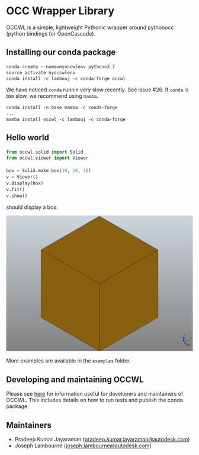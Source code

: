 # OCC Wrapper Library

OCCWL is a simple, lightweight Pythonic wrapper around pythonocc (python bindings for OpenCascade).

## Installing our conda package

```
conda create --name=myoccwlenv python=3.7
source activate myoccwlenv
conda install -c lambouj -c conda-forge occwl
```

We have noticed `conda` runnin very slow recently.  See issue #26.  If `conda` is too slow, we recommend using `mamba`.
```
conda install -n base mamba -c conda-forge
...
mamba install occwl -c lambouj -c conda-forge
```


## Hello world

```python
from occwl.solid import Solid
from occwl.viewer import Viewer

box = Solid.make_box(10, 10, 10)
v = Viewer()
v.display(box)
v.fit()
v.show()
```

should display a box:

![hello world viewer](docs/img/ex1_hello_world.png "Hello world")

More examples are available in the `examples` folder.


## Developing and maintaining OCCWL

Please see [here](docs/occwl_developers_guide.md) for information useful for developers and maintainers of OCCWL.  This includes details on how to run tests and publish the conda package.


## Maintainers

- Pradeep Kumar Jayaraman (pradeep.kumar.jayaraman@autodesk.com)
- Joseph Lambourne (joseph.lambourne@autodesk.com)

